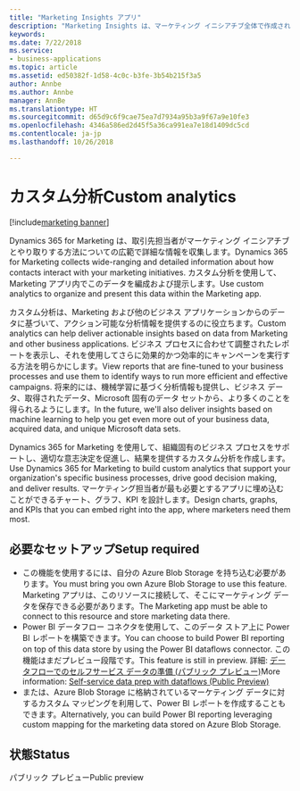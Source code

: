 ```yaml
---
title: "Marketing Insights アプリ"
description: "Marketing Insights は、マーケティング イニシアチブ全体で作成される多様なデータと通信を収集、管理、分析し、マーケティング担当者がキャンペーンの対象にしてより効率的に実行できるように関連するアクションを識別します。"
keywords: 
ms.date: 7/22/2018
ms.service:
- business-applications
ms.topic: article
ms.assetid: ed50382f-1d58-4c0c-b3fe-3b54b215f3a5
author: Annbe
ms.author: Annbe
manager: AnnBe
ms.translationtype: HT
ms.sourcegitcommit: d65d9c6f9cae75ea7d7934a95b3a9f67a9e10fe3
ms.openlocfilehash: 4346a586ed2d45f5a36ca991ea7e18d1409dc5cd
ms.contentlocale: ja-jp
ms.lasthandoff: 10/26/2018

---
```


# <a name="custom-analytics"></a><span data-ttu-id="c58a5-103">カスタム分析</span><span class="sxs-lookup"><span data-stu-id="c58a5-103">Custom analytics</span></span>

[!include[marketing banner](../../includes/marketing.md)]

<span data-ttu-id="c58a5-104">Dynamics 365 for Marketing は、取引先担当者がマーケティング イニシアチブとやり取りする方法についての広範で詳細な情報を収集します。</span><span class="sxs-lookup"><span data-stu-id="c58a5-104">Dynamics 365 for Marketing collects wide-ranging and detailed information about how contacts interact with your marketing initiatives.</span></span> <span data-ttu-id="c58a5-105">カスタム分析を使用して、Marketing アプリ内でこのデータを編成および提示します。</span><span class="sxs-lookup"><span data-stu-id="c58a5-105">Use custom analytics to organize and present this data within the Marketing app.</span></span>

<span data-ttu-id="c58a5-106">カスタム分析は、Marketing および他のビジネス アプリケーションからのデータに基づいて、アクション可能な分析情報を提供するのに役立ちます。</span><span class="sxs-lookup"><span data-stu-id="c58a5-106">Custom analytics can help deliver actionable insights based on data from Marketing and other business applications.</span></span> <span data-ttu-id="c58a5-107">ビジネス プロセスに合わせて調整されたレポートを表示し、それを使用してさらに効果的かつ効率的にキャンペーンを実行する方法を明らかにします。</span><span class="sxs-lookup"><span data-stu-id="c58a5-107">View reports that are fine-tuned to your business processes and use them to identify ways to run more efficient and effective campaigns.</span></span> <span data-ttu-id="c58a5-108">将来的には、機械学習に基づく分析情報も提供し、ビジネス データ、取得されたデータ、Microsoft 固有のデータ セットから、より多くのことを得られるようにします。</span><span class="sxs-lookup"><span data-stu-id="c58a5-108">In the future, we'll also deliver insights based on machine learning to help you get even more out of your business data, acquired data, and unique Microsoft data sets.</span></span>

<span data-ttu-id="c58a5-109">Dynamics 365 for Marketing を使用して、組織固有のビジネス プロセスをサポートし、適切な意志決定を促進し、結果を提供するカスタム分析を作成します。</span><span class="sxs-lookup"><span data-stu-id="c58a5-109">Use Dynamics 365 for Marketing to build custom analytics that support your organization's specific business processes, drive good decision making, and deliver results.</span></span> <span data-ttu-id="c58a5-110">マーケティング担当者が最も必要とするアプリに埋め込むことができるチャート、グラフ、KPI を設計します。</span><span class="sxs-lookup"><span data-stu-id="c58a5-110">Design charts, graphs, and KPIs that you can embed right into the app, where marketers need them most.</span></span>

## <a name="setup-required"></a><span data-ttu-id="c58a5-111">必要なセットアップ</span><span class="sxs-lookup"><span data-stu-id="c58a5-111">Setup required</span></span>

- <span data-ttu-id="c58a5-112">この機能を使用するには、自分の Azure Blob Storage を持ち込む必要があります。</span><span class="sxs-lookup"><span data-stu-id="c58a5-112">You must bring you own Azure Blob Storage to use this feature.</span></span> <span data-ttu-id="c58a5-113">Marketing アプリは、このリソースに接続して、そこにマーケティング データを保存できる必要があります。</span><span class="sxs-lookup"><span data-stu-id="c58a5-113">The Marketing app must be able to connect to this resource and store marketing data there.</span></span>
- <span data-ttu-id="c58a5-114">Power BI データフロー コネクタを使用して、このデータ ストア上に Power BI レポートを構築できます。</span><span class="sxs-lookup"><span data-stu-id="c58a5-114">You can choose to build Power BI reporting on top of this data store by using the Power BI dataflows connector.</span></span> <span data-ttu-id="c58a5-115">この機能はまだプレビュー段階です。</span><span class="sxs-lookup"><span data-stu-id="c58a5-115">This feature is still in preview.</span></span> <span data-ttu-id="c58a5-116">詳細: [データフローでのセルフサービス データの準備 (パブリック プレビュー)](https://docs.microsoft.com/en-us/business-applications-release-notes/october18/intelligence-platform/power-bi-service/self-service-data-prep-with-dataflows)</span><span class="sxs-lookup"><span data-stu-id="c58a5-116">More information: [Self-service data prep with dataflows (Public Preview)](https://docs.microsoft.com/en-us/business-applications-release-notes/october18/intelligence-platform/power-bi-service/self-service-data-prep-with-dataflows)</span></span>
- <span data-ttu-id="c58a5-117">または、Azure Blob Storage に格納されているマーケティング データに対するカスタム マッピングを利用して、Power BI レポートを作成することもできます。</span><span class="sxs-lookup"><span data-stu-id="c58a5-117">Alternatively, you can build Power BI reporting leveraging custom mapping for the marketing data stored on Azure Blob Storage.</span></span>

## <a name="status"></a><span data-ttu-id="c58a5-118">状態</span><span class="sxs-lookup"><span data-stu-id="c58a5-118">Status</span></span>

<span data-ttu-id="c58a5-119">パブリック プレビュー</span><span class="sxs-lookup"><span data-stu-id="c58a5-119">Public preview</span></span>

